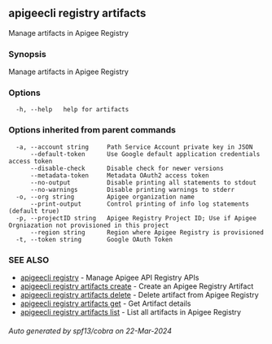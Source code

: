## apigeecli registry artifacts

Manage artifacts in Apigee Registry

### Synopsis

Manage artifacts in Apigee Registry

### Options

```
  -h, --help   help for artifacts
```

### Options inherited from parent commands

```
  -a, --account string     Path Service Account private key in JSON
      --default-token      Use Google default application credentials access token
      --disable-check      Disable check for newer versions
      --metadata-token     Metadata OAuth2 access token
      --no-output          Disable printing all statements to stdout
      --no-warnings        Disable printing warnings to stderr
  -o, --org string         Apigee organization name
      --print-output       Control printing of info log statements (default true)
  -p, --projectID string   Apigee Registry Project ID; Use if Apigee Orgniazation not provisioned in this project
      --region string      Region where Apigee Registry is provisioned
  -t, --token string       Google OAuth Token
```

### SEE ALSO

* [apigeecli registry](apigeecli_registry.md)	 - Manage Apigee API Registry APIs
* [apigeecli registry artifacts create](apigeecli_registry_artifacts_create.md)	 - Create an Apigee Registry Artifact
* [apigeecli registry artifacts delete](apigeecli_registry_artifacts_delete.md)	 - Delete artifact from Apigee Registry
* [apigeecli registry artifacts get](apigeecli_registry_artifacts_get.md)	 - Get Artifact details
* [apigeecli registry artifacts list](apigeecli_registry_artifacts_list.md)	 - List all artifacts in Apigee Registry

###### Auto generated by spf13/cobra on 22-Mar-2024

